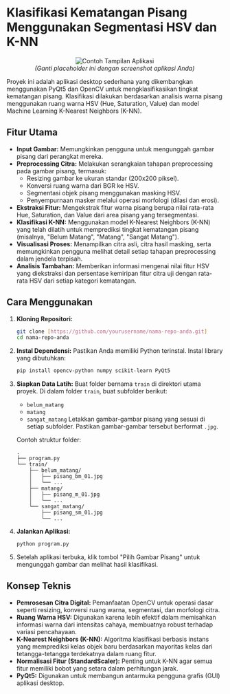 # Klasifikasi Kematangan Pisang Menggunakan Segmentasi HSV dan K-NN

<p align="center">
  <img src="https://via.placeholder.com/600x300?text=Contoh+Tampilan+Aplikasi" alt="Contoh Tampilan Aplikasi">
  <br>
  <i>(Ganti placeholder ini dengan screenshot aplikasi Anda)</i>
</p>

Proyek ini adalah aplikasi desktop sederhana yang dikembangkan menggunakan PyQt5 dan OpenCV untuk mengklasifikasikan tingkat kematangan pisang. Klasifikasi dilakukan berdasarkan analisis warna pisang menggunakan ruang warna HSV (Hue, Saturation, Value) dan model Machine Learning K-Nearest Neighbors (K-NN).

## Fitur Utama

* **Input Gambar:** Memungkinkan pengguna untuk mengunggah gambar pisang dari perangkat mereka.
* **Preprocessing Citra:** Melakukan serangkaian tahapan preprocessing pada gambar pisang, termasuk:
    * Resizing gambar ke ukuran standar (200x200 piksel).
    * Konversi ruang warna dari BGR ke HSV.
    * Segmentasi objek pisang menggunakan masking HSV.
    * Penyempurnaan masker melalui operasi morfologi (dilasi dan erosi).
* **Ekstraksi Fitur:** Mengekstrak fitur warna pisang berupa nilai rata-rata Hue, Saturation, dan Value dari area pisang yang tersegmentasi.
* **Klasifikasi K-NN:** Menggunakan model K-Nearest Neighbors (K-NN) yang telah dilatih untuk memprediksi tingkat kematangan pisang (misalnya, "Belum Matang", "Matang", "Sangat Matang").
* **Visualisasi Proses:** Menampilkan citra asli, citra hasil masking, serta memungkinkan pengguna melihat detail setiap tahapan preprocessing dalam jendela terpisah.
* **Analisis Tambahan:** Memberikan informasi mengenai nilai fitur HSV yang diekstraksi dan persentase kemiripan fitur citra uji dengan rata-rata HSV dari setiap kategori kematangan.

## Cara Menggunakan

1.  **Kloning Repositori:**
    ```bash
    git clone [https://github.com/yourusername/nama-repo-anda.git]
    cd nama-repo-anda
    ```
2.  **Instal Dependensi:**
    Pastikan Anda memiliki Python terinstal. Instal library yang dibutuhkan:
    ```bash
    pip install opencv-python numpy scikit-learn PyQt5
    ```
3.  **Siapkan Data Latih:**
    Buat folder bernama `train` di direktori utama proyek. Di dalam folder `train`, buat subfolder berikut:
    * `belum_matang`
    * `matang`
    * `sangat_matang`
    Letakkan gambar-gambar pisang yang sesuai di setiap subfolder. Pastikan gambar-gambar tersebut berformat `.jpg`.

    Contoh struktur folder:
    ```
    .
    ├── program.py
    └── train/
        ├── belum_matang/
        │   ├── pisang_bm_01.jpg
        │   └── ...
        ├── matang/
        │   ├── pisang_m_01.jpg
        │   └── ...
        └── sangat_matang/
            ├── pisang_sm_01.jpg
            └── ...
    ```
4.  **Jalankan Aplikasi:**
    ```bash
    python program.py
    ```
5.  Setelah aplikasi terbuka, klik tombol "Pilih Gambar Pisang" untuk mengunggah gambar dan melihat hasil klasifikasi.

## Konsep Teknis

* **Pemrosesan Citra Digital:** Pemanfaatan OpenCV untuk operasi dasar seperti resizing, konversi ruang warna, segmentasi, dan morfologi citra.
* **Ruang Warna HSV:** Digunakan karena lebih efektif dalam memisahkan informasi warna dari intensitas cahaya, membuatnya robust terhadap variasi pencahayaan.
* **K-Nearest Neighbors (K-NN):** Algoritma klasifikasi berbasis instans yang memprediksi kelas objek baru berdasarkan mayoritas kelas dari tetangga-tetangga terdekatnya dalam ruang fitur.
* **Normalisasi Fitur (StandardScaler):** Penting untuk K-NN agar semua fitur memiliki bobot yang setara dalam perhitungan jarak.
* **PyQt5:** Digunakan untuk membangun antarmuka pengguna grafis (GUI) aplikasi desktop.
